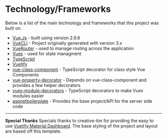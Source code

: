 # Technology/Frameworks

Below is a list of the main technology and frameworks that this project was built on.

- [Vue.Js](https://vuejs.org) - built using version 2.6.6
- [VueCLI](https://cli.vuejs.org) - Project originally generated with version 3.x
- [VueRouter](https://router.vuejs.org) - used to manage routing across the application
- [Vuex](https://vuex.vuejs.org) - used for state managment
- [TypeScript](http://www.typescriptlang.org)
- [Vuetify](https://vuetifyjs.com/en/)
- [vue-class-component](https://github.com/vuejs/vue-class-component) - TypeScript decorator for class style Vue Components
- [vue-property-decorator](https://github.com/kaorun343/vue-property-decorator) - Depends on vue-class-component and provides a few helper decorators
- [vuex-module-decorators](https://github.com/championswimmer/vuex-module-decorators) - TypeScript decorators to make Vuex modules easier
- [aspnetboilerplate](https://github.com/aspnetboilerplate/aspnetboilerplate) - Provides the base project/API for the server side code

---

**Special Thanks**
Specials thanks to creative-tim for providing the easy to use [Vuetify Material Dashboard](https://www.creative-tim.com/product/vuetify-material-dashboard). The base styling of the project and layout are based off this template.
